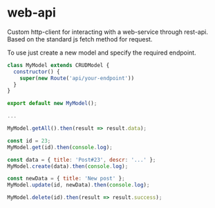 # web-api

Custom http-client for interacting with a web-service through rest-api.  
Based on the standard js fetch method for request.

To use just create a new model and specify the required endpoint.

```javascript
class MyModel extends CRUDModel {
  constructor() {
    super(new Route('api/your-endpoint'))
  }
}

export default new MyModel();

...

MyModel.getAll().then(result => result.data);

const id = 23; 
MyModel.get(id).then(console.log);

const data = { title: 'Post#23', descr: '...' };
MyModel.create(data).then(console.log);

const newData = { title: 'New post' };
MyModel.update(id, newData).then(console.log);

MyModel.delete(id).then(result => result.success);
```

